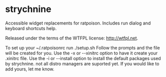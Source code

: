 strychnine
==========

Accessible widget replacements for ratpoison. Includes run dialog and keyboard shortcuts help.

Released under the terms of the WTFPL license: http://wtfpl.net.


To set up your ~/.ratpoisonrc run
./setup.sh
Follow the prompts and the file will be created for you.
Use the -x or --xinitrc option to have it create your .xinitrc file.
Use the -i or --install option to install the default packages used by strychnine.
not all distro managers are suported yet. If you would like to add yours, let me know.

